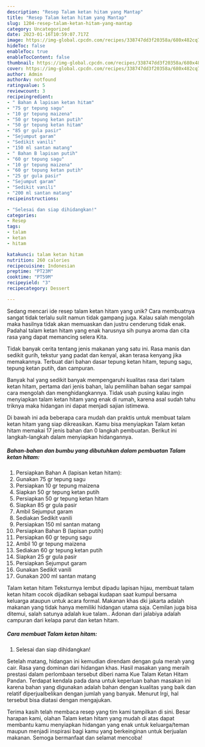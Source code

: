 ```yaml
---
description: "Resep Talam ketan hitam yang Mantap"
title: "Resep Talam ketan hitam yang Mantap"
slug: 1204-resep-talam-ketan-hitam-yang-mantap
category: Uncategorized
date: 2023-01-16T10:59:07.717Z
image: https://img-global.cpcdn.com/recipes/338747dd3f20358a/680x482cq70/talam-ketan-hitam-foto-resep-utama.jpg
hideToc: false
enableToc: true
enableTocContent: false
thumbnail: https://img-global.cpcdn.com/recipes/338747dd3f20358a/680x482cq70/talam-ketan-hitam-foto-resep-utama.jpg
cover: https://img-global.cpcdn.com/recipes/338747dd3f20358a/680x482cq70/talam-ketan-hitam-foto-resep-utama.jpg
author: Admin
authorAv: notfound
ratingvalue: 5
reviewcount: 3
recipeingredient:
- " Bahan A lapisan ketan hitam"
- "75 gr tepung sagu"
- "10 gr tepung maizena"
- "50 gr tepung ketan putih"
- "50 gr tepung ketan hitam"
- "85 gr gula pasir"
- "Sejumput garam"
- "Sedikit vanili"
- "150 ml santan matang"
- " Bahan B lapisan putih"
- "60 gr tepung sagu"
- "10 gr tepung maizena"
- "60 gr tepung ketan putih"
- "25 gr gula pasir"
- "Sejumput garam"
- "Sedikit vanili"
- "200 ml santan matang"
recipeinstructions:

- "Selesai dan siap dihidangkan!"
categories:
- Resep
tags:
- talam
- ketan
- hitam

katakunci: talam ketan hitam 
nutrition: 260 calories
recipecuisine: Indonesian
preptime: "PT23M"
cooktime: "PT59M"
recipeyield: "3"
recipecategory: Dessert

---
```





Sedang mencari ide resep talam ketan hitam yang unik? Cara membuatnya sangat tidak terlalu sulit namun tidak gampang juga. Kalau salah mengolah maka hasilnya tidak akan memuaskan dan justru cenderung tidak enak. Padahal talam ketan hitam yang enak harusnya sih punya aroma dan cita rasa yang dapat memancing selera Kita.





Tidak banyak cerita tentang jenis makanan yang satu ini. Rasa manis dan sedikit gurih, tekstur yang padat dan kenyal, akan terasa kenyang jika memakannya. Terbuat dari bahan dasar tepung ketan hitam, tepung sagu, tepung ketan putih, dan campuran.

Banyak hal yang sedikit banyak mempengaruhi kualitas rasa dari talam ketan hitam, pertama dari jenis bahan, lalu pemilihan bahan segar sampai cara mengolah dan menghidangkannya. Tidak usah pusing kalau ingin menyiapkan talam ketan hitam yang enak di rumah, karena asal sudah tahu triknya maka hidangan ini dapat menjadi sajian istimewa.






Di bawah ini ada beberapa cara mudah dan praktis untuk membuat talam ketan hitam yang siap dikreasikan. Kamu bisa menyiapkan Talam ketan hitam memakai 17 jenis bahan dan 0 langkah pembuatan. Berikut ini langkah-langkah dalam menyiapkan hidangannya.

<!--inarticleads1-->

##### Bahan-bahan dan bumbu yang dibutuhkan dalam pembuatan Talam ketan hitam:

1. Persiapkan  Bahan A (lapisan ketan hitam):
1. Gunakan 75 gr tepung sagu
1. Persiapkan 10 gr tepung maizena
1. Siapkan 50 gr tepung ketan putih
1. Persiapkan 50 gr tepung ketan hitam
1. Siapkan 85 gr gula pasir
1. Ambil Sejumput garam
1. Sediakan Sedikit vanili
1. Persiapkan 150 ml santan matang
1. Persiapkan  Bahan B (lapisan putih)
1. Persiapkan 60 gr tepung sagu
1. Ambil 10 gr tepung maizena
1. Sediakan 60 gr tepung ketan putih
1. Siapkan 25 gr gula pasir
1. Persiapkan Sejumput garam
1. Gunakan Sedikit vanili
1. Gunakan 200 ml santan matang


Talam ketan hitam Teksturnya lembut dipadu lapisan hijau, membuat talam ketan hitam cocok dijadikan sebagai kudapan saat kumpul bersama keluarga ataupun untuk acara formal. Makanan khas dki jakarta adalah makanan yang tidak hanya memiliki hidangan utama saja. Cemilan juga bisa ditemui, salah satunya adalah kue talam.. Adonan dari jalabiya adalah campuran dari kelapa parut dan ketan hitam. 

<!--inarticleads2-->

##### Cara membuat Talam ketan hitam:


1. Selesai dan siap dihidangkan!

Setelah matang, hidangan ini kemudian direndam dengan gula merah yang cair. Rasa yang dominan dari hidangan khas. Hasil masakan yang meraih prestasi dalam perlombaan tersebut diberi nama Kue Talam Ketan Hitam Pandan. Terdapat kendala pada dana untuk keperluan bahan masakan ini karena bahan yang digunakan adalah bahan dengan kualitas yang baik dan relatif diperjualbelikan dengan jumlah yang banyak. Menurut Irgi, hal tersebut bisa diatasi dengan mengajukan. 

Terima kasih telah membaca resep yang tim kami tampilkan di sini. Besar harapan kami, olahan Talam ketan hitam yang mudah di atas dapat membantu kamu menyiapkan hidangan yang enak untuk keluarga/teman maupun menjadi inspirasi bagi kamu yang berkeinginan untuk berjualan makanan. Semoga bermanfaat dan selamat mencoba!
